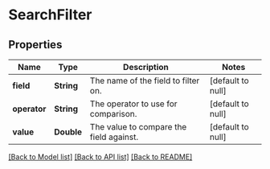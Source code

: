 # SearchFilter
## Properties

| Name | Type | Description | Notes |
|------------ | ------------- | ------------- | -------------|
| **field** | **String** | The name of the field to filter on. | [default to null] |
| **operator** | **String** | The operator to use for comparison. | [default to null] |
| **value** | **Double** | The value to compare the field against. | [default to null] |

[[Back to Model list]](../README.md#documentation-for-models) [[Back to API list]](../README.md#documentation-for-api-endpoints) [[Back to README]](../README.md)

